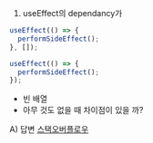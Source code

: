 1. useEffect의 dependancy가

```js
useEffect(() => {
  performSideEffect();
}, []);

useEffect(() => {
  performSideEffect();
});
```

- 빈 배열
- 아무 것도 없을 때
  차이점이 있을 까?

A) 답변 [스택오버플로우](https://stackoverflow.com/questions/58579426/in-useeffect-whats-the-difference-between-providing-no-dependency-array-and-an)

